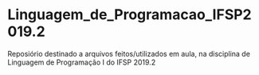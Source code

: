 # Linguagem_de_Programacao_IFSP2019.2

Reposiório destinado a arquivos feitos/utilizados em aula, na disciplina de Linguagem de Programação I do IFSP 2019.2
